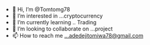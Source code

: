 - 👋 Hi, I’m @Tomtomg78
- 👀 I’m interested in ...cryptocurrency
- 🌱 I’m currently learning .. Trading
- 💞️ I’m looking to collaborate on ...project
- 📫 How to reach me ...adedejitomiwa78@gmail.com

<!---
Tomtomg78/Tomtomg78 is a ✨ special ✨ repository because its `README.md` (this file) appears on your GitHub profile.
You can click the Preview link to take a look at your changes.
--->
